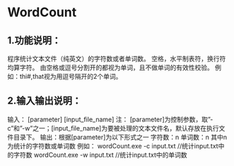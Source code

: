# WordCount
## 1.功能说明：
程序统计文本文件（纯英文）的字符数或者单词数。  空格，水平制表符，换行符均算字符。  由空格或逗号分割开的都视为单词，且不做单词的有效性校验。
例如：thi#,that视为用逗号隔开的2个单词。
## 2.输入输出说明：
输入： [parameter] [input_file_name]  注： [parameter]为控制参数，取”-c”和”-w”之一；[input_file_name]为要被处理的文本文件名，默认存放在执行文件目录下。
输出：根据[parameter]为以下形式之一
		字符数：n
		单词数：n
		其中n为统计的字符数或单词数
例如：
   wordCount.exe -c input.txt //统计input.txt中的字符数
   wordCount.exe -w input.txt //统计input.txt中的单词数
